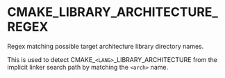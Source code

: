   

# CMAKE_LIBRARY_ARCHITECTURE_REGEX  
Regex matching possible target architecture library directory names.  

This is used to detect CMAKE_```<LANG>```_LIBRARY_ARCHITECTURE from the
implicit linker search path by matching the ```<arch>``` name.  

